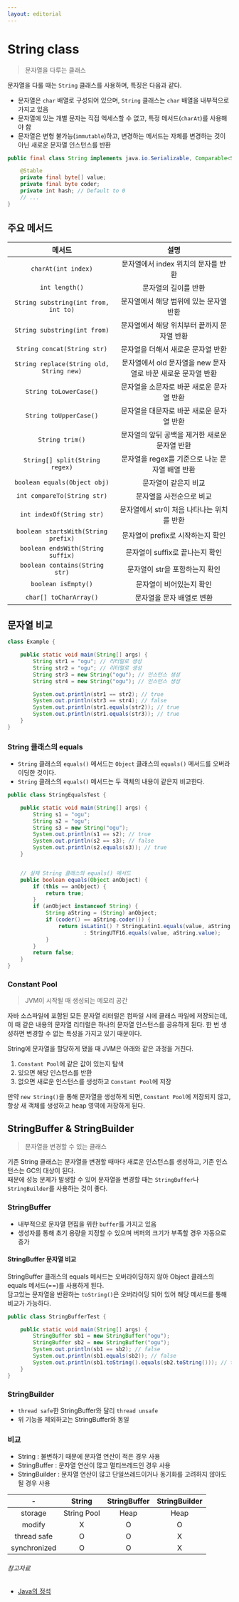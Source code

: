 ```yaml
---
layout: editorial
---
```


# String class

> 문자열을 다루는 클래스

문자열을 다룰 때는 `String` 클래스를 사용하며, 특징은 다음과 같다.

- 문자열은 `char` 배열로 구성되어 있으며, `String` 클래스는 `char` 배열을 내부적으로 가지고 있음
- 문자열에 있는 개별 문자는 직접 엑세스할 수 없고, 특정 메서드(`charAt`)를 사용해야 함
- 문자열은 변형 불가능(`immutable`)하고, 변경하는 메서드는 자체를 변경하는 것이 아닌 새로운 문자열 인스턴스를 반환

```java
public final class String implements java.io.Serializable, Comparable<String>, CharSequence {

    @Stable
    private final byte[] value;
    private final byte coder;
    private int hash; // Default to 0
    // ...
}
```

## 주요 메서드

|                   메서드                    |                  설명                   |
|:----------------------------------------:|:-------------------------------------:|
|           `charAt(int index)`            |        문자열에서 index 위치의 문자를 반환         |
|              `int length()`              |              문자열의 길이를 반환              |
|   `String substring(int from, int to)`   |        문자열에서 해당 범위에 있는 문자열 반환         |
|       `String substring(int from)`       |       문자열에서 해당 위치부터 끝까지 문자열 반환        |
|       `String concat(String str)`        |          문자열을 더해서 새로운 문자열 반환          |
| `String replace(String old, String new)` | 문자열에서 old 문자열을 new 문자열로 바꾼 새로운 문자열 반환 |
|          `String toLowerCase()`          |        문자열을 소문자로 바꾼 새로운 문자열 반환        |
|          `String toUpperCase()`          |        문자열을 대문자로 바꾼 새로운 문자열 반환        |
|             `String trim()`              |      문자열의 앞뒤 공백을 제거한 새로운 문자열 반환       |
|      `String[] split(String regex)`      |     문자열을 regex를 기준으로 나눈 문자열 배열 반환     |
|       `boolean equals(Object obj)`       |              문자열이 같은지 비교              |
|       `int compareTo(String str)`        |             문자열을 사전순으로 비교             |
|        `int indexOf(String str)`         |       문자열에서 str이 처음 나타나는 위치를 반환       |
|   `boolean startsWith(String prefix)`    |         문자열이 prefix로 시작하는지 확인         |
|    `boolean endsWith(String suffix)`     |         문자열이 suffix로 끝나는지 확인          |
|      `boolean contains(String str)`      |          문자열이 str을 포함하는지 확인           |
|           `boolean isEmpty()`            |             문자열이 비어있는지 확인             |
|          `char[] toCharArray()`          |            문자열을 문자 배열로 변환             |

## 문자열 비교

```java
class Example {

    public static void main(String[] args) {
        String str1 = "ogu"; // 리터럴로 생성
        String str2 = "ogu"; // 리터럴로 생성
        String str3 = new String("ogu"); // 인스턴스 생성
        String str4 = new String("ogu"); // 인스턴스 생성

        System.out.println(str1 == str2); // true
        System.out.println(str3 == str4); // false
        System.out.println(str1.equals(str2)); // true
        System.out.println(str1.equals(str3)); // true
    }
}
```

### String 클래스의 equals

- `String` 클래스의 `equals()` 메서드는 `Object` 클래스의 `equals()` 메서드를 오버라이딩한 것이다.
- `String` 클래스의 `equals()` 메서드는 두 객체의 내용이 같은지 비교한다.

```java
public class StringEqualsTest {

    public static void main(String[] args) {
        String s1 = "ogu";
        String s2 = "ogu";
        String s3 = new String("ogu");
        System.out.println(s1 == s2); // true
        System.out.println(s2 == s3); // false
        System.out.println(s2.equals(s3)); // true
    }


    // 실제 String 클래스의 equals() 메서드
    public boolean equals(Object anObject) {
        if (this == anObject) {
            return true;
        }
        if (anObject instanceof String) {
            String aString = (String) anObject;
            if (coder() == aString.coder()) {
                return isLatin1() ? StringLatin1.equals(value, aString.value)
                        : StringUTF16.equals(value, aString.value);
            }
        }
        return false;
    }
}
```

### Constant Pool

> JVM이 시작될 때 생성되는 메모리 공간

자바 소스파일에 포함된 모든 문자열 리터럴은 컴파일 시에 클래스 파일에 저장되는데,  
이 때 같은 내용의 문자열 리터럴은 하나의 문자열 인스턴스를 공유하게 된다. 한 번 생성하면 변경할 수 없는 특성을 가지고 있기 때문이다.

String에 문자열을 할당하게 됐을 때 JVM은 아래와 같은 과정을 거친다.

1. `Constant Pool`에 같은 값이 있는지 탐색
2. 있으면 해당 인스턴스를 반환
3. 없으면 새로운 인스턴스를 생성하고 `Constant Pool`에 저장

만약 `new String()`을 통해 문자열을 생성하게 되면, `Constant Pool`에 저장되지 않고, 항상 새 객체를 생성하고 heap 영역에 저장하게 된다.

## StringBuffer & StringBuilder

> 문자열을 변경할 수 있는 클래스

기존 String 클래스는 문자열을 변경할 때마다 새로운 인스턴스를 생성하고, 기존 인스턴스는 GC의 대상이 된다.  
때문에 성능 문제가 발생할 수 있어 문자열을 변경할 때는 `StringBuffer`나 `StringBuilder`를 사용하는 것이 좋다.

### StringBuffer

- 내부적으로 문자열 편집을 위한 `buffer`를 가지고 있음
- 생성자를 통해 초기 용량을 지정할 수 있으며 버퍼의 크기가 부족할 경우 자동으로 증가

#### StringBuffer 문자열 비교

StringBuffer 클래스의 equals 메서드는 오버라이딩하지 않아 Object 클래스의 equals 메서드(==)를 사용하게 된다.  
담고있는 문자열을 반환하는 `toString()`은 오버라이딩 되어 있어 해당 메서드를 통해 비교가 가능하다.

```java
public class StringBufferTest {

    public static void main(String[] args) {
        StringBuffer sb1 = new StringBuffer("ogu");
        StringBuffer sb2 = new StringBuffer("ogu");
        System.out.println(sb1 == sb2); // false
        System.out.println(sb1.equals(sb2)); // false
        System.out.println(sb1.toString().equals(sb2.toString())); // true
    }
}
```

### StringBuilder

- `thread safe`한 StringBuffer와 달리 `thread unsafe`
- 위 기능을 제외하고는 StringBuffer와 동일

### 비교

- String : 불변하기 때문에 문자열 연산이 적은 경우 사용
- StringBuffer : 문자열 연산이 많고 멀티쓰레드인 경우 사용
- StringBuilder : 문자열 연산이 많고 단일쓰레드이거나 동기화를 고려하지 않아도 될 경우 사용

|      -       |   String    | StringBuffer | StringBuilder |
|:------------:|:-----------:|:------------:|:-------------:|
|   storage    | String Pool |     Heap     |     Heap      |
|    modify    |      X      |      O       |       O       |
| thread safe  |      O      |      O       |       X       |
| synchronized |      O      |      O       |       X       |

###### 참고자료

- [Java의 정석](https://kobic.net/book/bookInfo/view.do?isbn=9788994492032)
